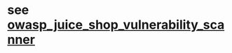 # see [owasp_juice_shop_vulnerability_scanner](https://github.com/MyNameIsHeart/owasp_juice_shop_vulnerability_scanner)
